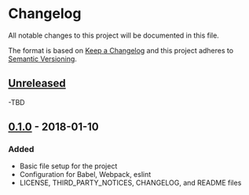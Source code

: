 # Changelog
All notable changes to this project will be documented in this file.

The format is based on [Keep a Changelog](http://keepachangelog.com/en/1.0.0/)
and this project adheres to [Semantic Versioning](http://semver.org/spec/v2.0.0.html).

## [Unreleased]
-TBD

## [0.1.0] - 2018-01-10
### Added
- Basic file setup for the project
- Configuration for Babel, Webpack, eslint
- LICENSE, THIRD_PARTY_NOTICES, CHANGELOG, and README files

[Unreleased]: https://github.com/KosnIre/serverless-azure-webpack-sample/compare/master...develop
[0.1.0]: https://github.com/KosnIre/serverless-azure-webpack-sample/releases/tag/v0.1.0
